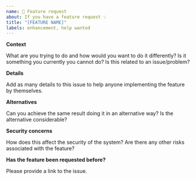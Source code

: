 ```yaml
---
name: 🚀 Feature request
about: If you have a feature request 💡
title: "[FEATURE NAME]"
labels: enhancement, help wanted
---
```


**Context**

What are you trying to do and how would you want to do it differently? Is it something you currently you cannot do? Is this related to an issue/problem?

**Details**

Add as many details to this issue to help anyone implementing the feature by themselves.

**Alternatives**

Can you achieve the same result doing it in an alternative way? Is the alternative considerable?

**Security concerns**

How does this affect the security of the system? Are there any other risks associated with the feature?

**Has the feature been requested before?**

Please provide a link to the issue.

